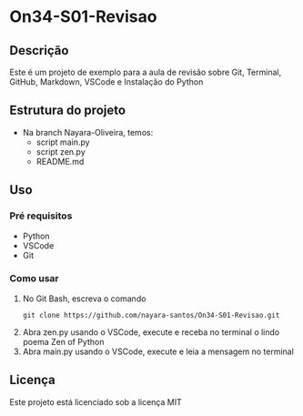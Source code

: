 # On34-S01-Revisao
## Descrição
Este é um projeto de exemplo para a aula de revisão sobre Git, Terminal, GitHub, Markdown, VSCode e Instalação do Python
## Estrutura do projeto
- Na branch Nayara-Oliveira, temos:
    - script main.py
    - script zen.py
    - README.md
## Uso
### Pré requisitos
- Python
- VSCode
- Git
### Como usar
1. No Git Bash, escreva o comando 
    ```
    git clone https://github.com/nayara-santos/On34-S01-Revisao.git
    ```
2. Abra zen.py usando o VSCode, execute e receba no terminal o lindo poema Zen of Python
3. Abra main.py usando o VSCode, execute e leia a mensagem no terminal
## Licença
Este projeto está licenciado sob a licença MIT